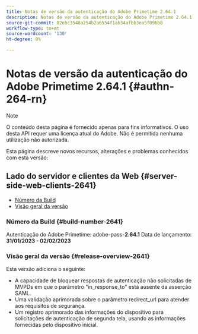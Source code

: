 ```yaml
---
title: Notas de versão da autenticação do Adobe Primetime 2.64.1
description: Notas de versão da autenticação do Adobe Primetime 2.64.1
source-git-commit: 02ebc3548a254b2a6554f1ab34afbb3ea5f09bb8
workflow-type: tm+mt
source-wordcount: '130'
ht-degree: 0%

---
```


# Notas de versão da autenticação do Adobe Primetime 2.64.1 {#authn-264-rn}

>[!NOTE]
>
>O conteúdo desta página é fornecido apenas para fins informativos. O uso desta API requer uma licença atual do Adobe. Não é permitida nenhuma utilização não autorizada.

Esta página descreve novos recursos, alterações e problemas conhecidos com esta versão:

## Lado do servidor e clientes da Web {#server-side-web-clients-2641}

* [Número da Build](#build-number-2641)
* [Visão geral da versão](#release-overview-2641)

### Número da Build {#build-number-2641}

Autenticação do Adobe Primetime: adobe-pass-**2.64.1**
Data de lançamento: **31/01/2023 - 02/02/2023**

### Visão geral da versão {#release-overview-2641}

Esta versão adiciona o seguinte:

* A capacidade de bloquear respostas de autenticação não solicitadas de MVPDs em que o parâmetro &quot;in_response_to&quot; está ausente da asserção SAML.
* Uma validação aprimorada sobre o parâmetro redirect_url para atender aos requisitos de segurança.
* Um registro aprimorado das informações do dispositivo para solicitações de autenticação de segunda tela, usando as informações fornecidas pelo dispositivo inicial.
